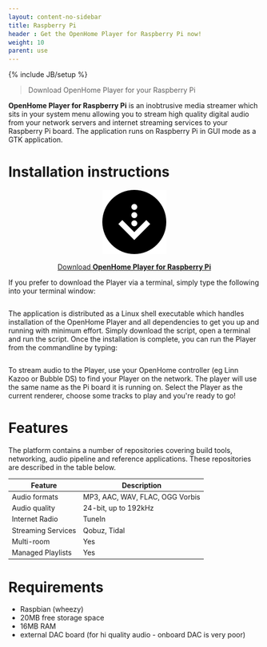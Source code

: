 ```yaml
---
layout: content-no-sidebar
title: Raspberry Pi
header : Get the OpenHome Player for Raspberry Pi now!
weight: 10
parent: use
---
```

{% include JB/setup %}

> Download OpenHome Player for your Raspberry Pi

**OpenHome Player for Raspberry Pi** is an inobtrusive media streamer which sits in your system menu allowing you to stream high quality digital audio from your network servers and internet streaming services to your Raspberry Pi board.
The application runs on Raspberry Pi in GUI mode as a GTK application.

# Installation instructions

<div style="text-align:center" markdown="1">

![](/images/download.png)

<a href="http://builds.openhome.org/releases/openhome/pi/openhome-player-1.0.0_armhf.sh">Download __OpenHome Player for Raspberry Pi__</a>
</div>

If you prefer to download the Player via a terminal, simply type the following into your terminal window:

```[/home/pi]: wget http://builds.openhome.org/releases/openhome/pi/openhome-player-1.0.0_armhf.sh
```

The application is distributed as a Linux shell executable which handles installation of the OpenHome Player and all dependencies to get you up and running with minimum effort. Simply download the script, open a terminal and run the script. Once the installation is complete, you can run the Player from the commandline by typing:

```[/home/pi]: ./openhome-player-1.0.0_armhf.sh
```

To stream audio to the Player, use your OpenHome controller (eg Linn Kazoo or Bubble DS) to find your Player on the network. The player will use the same name as the Pi board it is running on. Select the Player as the current renderer, choose some tracks to play and you're ready to go!

# Features

The platform contains a number of repositories covering build tools, networking, audio pipeline and reference applications. These repositories are described in the table below.

| Feature | Description | 
|---------------|---------------|
| Audio formats    | MP3, AAC, WAV, FLAC, OGG Vorbis    |
| Audio quality    | 24-bit, up to 192kHz    |
| Internet Radio    | TuneIn    |
| Streaming Services    | Qobuz, Tidal |
| Multi-room    | Yes    |
| Managed Playlists    | Yes    |


# Requirements
- Raspbian (wheezy)
- 20MB free storage space
- 16MB RAM
- external DAC board (for hi quality audio - onboard DAC is very poor)

